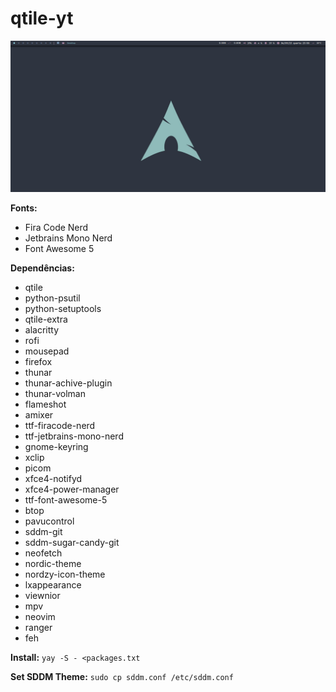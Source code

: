 # qtile-yt

![Preview](preview/preview.png)

**Fonts:**
* Fira Code Nerd
* Jetbrains Mono Nerd
* Font Awesome 5

**Dependências:**
* qtile
* python-psutil
* python-setuptools
* qtile-extra
* alacritty
* rofi
* mousepad
* firefox
* thunar
* thunar-achive-plugin
* thunar-volman
* flameshot
* amixer
* ttf-firacode-nerd
* ttf-jetbrains-mono-nerd
* gnome-keyring
* xclip
* picom
* xfce4-notifyd
* xfce4-power-manager
* ttf-font-awesome-5
* btop
* pavucontrol
* sddm-git
* sddm-sugar-candy-git
* neofetch
* nordic-theme
* nordzy-icon-theme
* lxappearance
* viewnior
* mpv
* neovim
* ranger
* feh

**Install:**
`yay -S - <packages.txt`

**Set SDDM Theme:**
`sudo cp sddm.conf /etc/sddm.conf`
